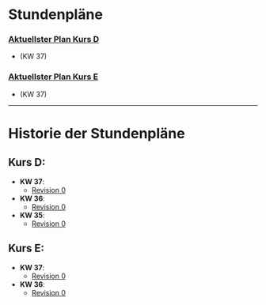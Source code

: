 # Stundenpläne

### [Aktuellster Plan Kurs D](./US_IT_2024_Sommer_FIAE_D_2024_abKW37.pdf)
- (KW 37)
### [Aktuellster Plan Kurs E](./US_IT_2024_Sommer_FIAE_E_2024_abKW37.pdf)
- (KW 37)

---

# Historie der Stundenpläne

## Kurs D:
- **KW 37**:
  - [Revision 0](./US_IT_2024_Sommer_FIAE_D_2024_abKW37.pdf)
- **KW 36**:
  - [Revision 0](./US_IT_2024_Sommer_FIAE_D_2024_abKW36.pdf)
- **KW 35**:
  - [Revision 0](./US_IT_2024_Sommer_FIAE_D_2024_abKW35.pdf)

## Kurs E:
- **KW 37**:
  - [Revision 0](./US_IT_2024_Sommer_FIAE_E_2024_abKW37.pdf)
- **KW 36**:
  - [Revision 0](./US_IT_2024_Sommer_FIAE_E_2024_abKW36.pdf)

